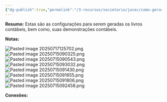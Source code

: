 ```yaml
---
{"dg-publish":true,"permalink":"/3-recursos/societario/jucec/como-gerar-os-livros-contabeis-na-dominio/","dgPassFrontmatter":true,"created":"2025-07-17T12:52:05.550-03:00","updated":"2025-07-17T12:57:04.345-03:00"}
---
```


**Resumo:**
Estas são as configurações para serem geradas os livros contábeis, bem como, suas demonstrações contábeis.


**Notas:**

![Pasted image 20250717125702.png](/img/user/4.%20ARQUIVOS/Pasted%20image%2020250717125702.png)
![Pasted image 20250715090325.png](/img/user/4.%20ARQUIVOS/Pasted%20image%2020250715090325.png)
![Pasted image 20250715090543.png](/img/user/4.%20ARQUIVOS/Pasted%20image%2020250715090543.png)
![Pasted image 20250715093032.png](/img/user/4.%20ARQUIVOS/Pasted%20image%2020250715093032.png)
![Pasted image 20250715091430.png](/img/user/4.%20ARQUIVOS/Pasted%20image%2020250715091430.png)
![Pasted image 20250715091655.png](/img/user/4.%20ARQUIVOS/Pasted%20image%2020250715091655.png)
![Pasted image 20250715091806.png](/img/user/4.%20ARQUIVOS/Pasted%20image%2020250715091806.png)
![Pasted image 20250715092458.png](/img/user/4.%20ARQUIVOS/Pasted%20image%2020250715092458.png)

**Conexões:**